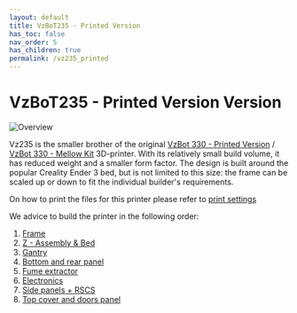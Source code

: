 ```yaml
---
layout: default
title: VzBoT235 - Printed Version
has_toc: false
nav_order: 5
has_children: true
permalink: /vz235_printed
---
```


# VzBoT235 - Printed Version Version

![Overview](../assets/images/manual/vz235_printed/printed_preview.png)

Vz235 is the smaller brother of the original [VzBot 330 - Printed Version](../vz330_printed) / [VzBot 330 - Mellow Kit](../vz330_mellow) 3D-printer. With its
relatively small build volume, it has reduced weight and a smaller form factor. The design
is built around the popular Creality Ender 3 bed, but is not limited to this size: the
frame can be scaled up or down to fit the individual builder's requirements.

On how to print the files for this printer please refer to [print settings](../general/misc-info/print-settings)

We advice to build the printer in the following order:

1. [Frame](./vz235_printed/frame)
2. [Z - Assembly & Bed](./vz235_printed/z_assembly)
3. [Gantry](./vz235_printed/gantry)
4. [Bottom and rear panel](./vz235_printed/bottom_panels)
5. [Fume extractor](./vz235_printed/fume_extractor)
6. [Electronics](./vz235_printed/electronics)
7. [Side panels + RSCS](./vz235_printed/rscs)
8. [Top cover and doors panel](./vz235_printed/top_cover)
